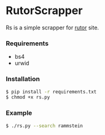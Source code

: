 # RutorScrapper
Rs is a simple scrapper for [rutor] site.
### Requirements
 - bs4
 - urwid
### Installation
```sh
$ pip install -r requirements.txt
$ chmod +x rs.py
```
### Example
```sh
$ ./rs.py --search rammstein
```
[rutor]: <http://rutor.is>